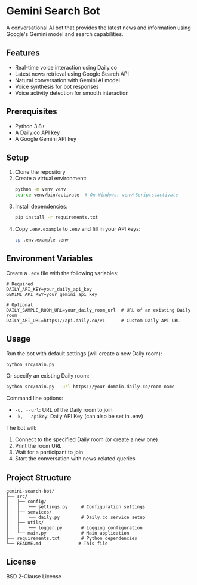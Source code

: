 # Gemini Search Bot

A conversational AI bot that provides the latest news and information using Google's Gemini model and search capabilities.

## Features

- Real-time voice interaction using Daily.co
- Latest news retrieval using Google Search API
- Natural conversation with Gemini AI model
- Voice synthesis for bot responses
- Voice activity detection for smooth interaction

## Prerequisites

- Python 3.8+
- A Daily.co API key
- A Google Gemini API key

## Setup

1. Clone the repository
2. Create a virtual environment:
   ```bash
   python -m venv venv
   source venv/bin/activate  # On Windows: venv\Scripts\activate
   ```
3. Install dependencies:
   ```bash
   pip install -r requirements.txt
   ```
4. Copy `.env.example` to `.env` and fill in your API keys:
   ```bash
   cp .env.example .env
   ```

## Environment Variables

Create a `.env` file with the following variables:

```
# Required
DAILY_API_KEY=your_daily_api_key
GEMINI_API_KEY=your_gemini_api_key

# Optional
DAILY_SAMPLE_ROOM_URL=your_daily_room_url  # URL of an existing Daily room
DAILY_API_URL=https://api.daily.co/v1      # Custom Daily API URL
```

## Usage

Run the bot with default settings (will create a new Daily room):
```bash
python src/main.py
```

Or specify an existing Daily room:
```bash
python src/main.py --url https://your-domain.daily.co/room-name
```

Command line options:
- `-u, --url`: URL of the Daily room to join
- `-k, --apikey`: Daily API Key (can also be set in .env)

The bot will:
1. Connect to the specified Daily room (or create a new one)
2. Print the room URL
3. Wait for a participant to join
4. Start the conversation with news-related queries

## Project Structure

```
gemini-search-bot/
├── src/
│   ├── config/
│   │   └── settings.py     # Configuration settings
│   ├── services/
│   │   └── daily.py        # Daily.co service setup
│   ├── utils/
│   │   └── logger.py       # Logging configuration
│   └── main.py             # Main application
├── requirements.txt        # Python dependencies
└── README.md              # This file
```

## License

BSD 2-Clause License